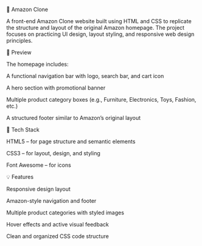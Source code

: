 🛒 Amazon Clone

A front-end Amazon Clone website built using HTML and CSS to replicate the structure and layout of the original Amazon homepage. The project focuses on practicing UI design, layout styling, and responsive web design principles.

📸 Preview

The homepage includes:

A functional navigation bar with logo, search bar, and cart icon

A hero section with promotional banner

Multiple product category boxes (e.g., Furniture, Electronics, Toys, Fashion, etc.)

A structured footer similar to Amazon’s original layout

🧰 Tech Stack

HTML5 – for page structure and semantic elements

CSS3 – for layout, design, and styling

Font Awesome – for icons

💡 Features

Responsive design layout

Amazon-style navigation and footer

Multiple product categories with styled images

Hover effects and active visual feedback

Clean and organized CSS code structure
